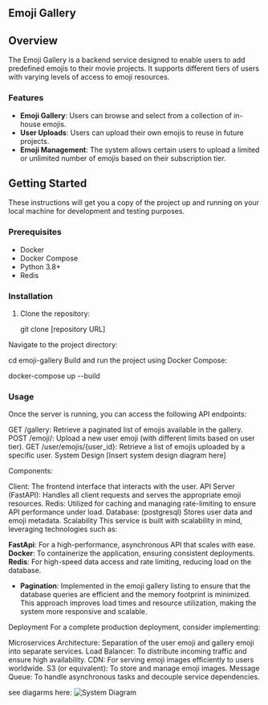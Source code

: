 ## Emoji Gallery
## Overview

The Emoji Gallery is a backend service designed to enable users to add predefined emojis to their movie projects. It supports different tiers of users with varying levels of access to emoji resources.

### Features

- **Emoji Gallery**: Users can browse and select from a collection of in-house emojis.
- **User Uploads**: Users can upload their own emojis to reuse in future projects.
- **Emoji Management**: The system allows certain users to upload a limited or unlimited number of emojis based on their subscription tier.

## Getting Started

These instructions will get you a copy of the project up and running on your local machine for development and testing purposes.

### Prerequisites

- Docker
- Docker Compose
- Python 3.8+
- Redis

### Installation

1. Clone the repository:


   git clone [repository URL]
   
Navigate to the project directory:

cd emoji-gallery
Build and run the project using Docker Compose:

docker-compose up --build

### Usage
Once the server is running, you can access the following API endpoints:

GET /gallery: Retrieve a paginated list of emojis available in the gallery.
POST /emoji/: Upload a new user emoji (with different limits based on user tier).
GET /user/emojis/{user_id}: Retrieve a list of emojis uploaded by a specific user.
System Design
[Insert system design diagram here]

Components:

Client: The frontend interface that interacts with the user.
API Server (FastAPI): Handles all client requests and serves the appropriate emoji resources.
Redis: Utilized for caching and managing rate-limiting to ensure API performance under load.
Database: (postgresql) Stores user data and emoji metadata.
Scalability
This service is built with scalability in mind, leveraging technologies such as:

 **FastApi**: For a high-performance, asynchronous API that scales with ease.
 **Docker**: To containerize the application, ensuring consistent deployments.
 **Redis**: For high-speed data access and rate limiting, reducing load on the database.
- **Pagination**: Implemented in the emoji gallery listing to ensure that the database queries are efficient and the memory footprint is minimized. This approach improves load times and resource utilization, making the system more responsive and scalable.

Deployment
For a complete production deployment, consider implementing:

Microservices Architecture: Separation of the user emoji and gallery emoji into separate services.
Load Balancer: To distribute incoming traffic and ensure high availability.
CDN: For serving emoji images efficiently to users worldwide.
S3 (or equivalent): To store and manage emoji images.
Message Queue: To handle asynchronous tasks and decouple service dependencies.

see diagarms here:
![System Diagram](/images/diagram.png "System Design Diagram")
